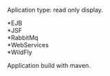 Aplication type: read only display.

*EJB<br/>
*JSF<br/>
*RabbitMq<br/>
*WebServices<br/>
*WildFly<br/>

Application build with maven. 


